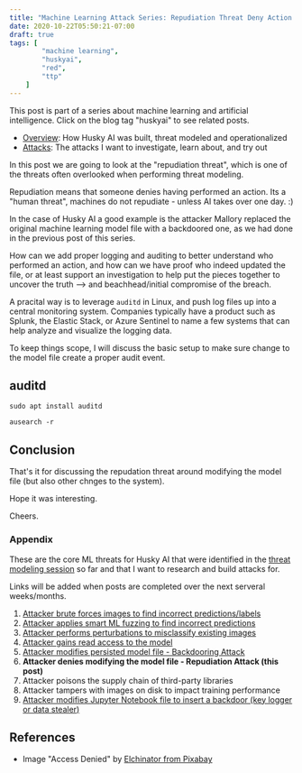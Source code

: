 ```yaml
---
title: "Machine Learning Attack Series: Repudiation Threat Deny Action Machine Learning"
date: 2020-10-22T05:50:21-07:00
draft: true
tags: [
        "machine learning",
        "huskyai",
        "red",
        "ttp"
    ]
---
```


This post is part of a series about machine learning and artificial intelligence. Click on the blog tag "huskyai" to see related posts. 

* [Overview](/blog/posts/2020/husky-ai-walkthrough/): How Husky AI was built, threat modeled and operationalized
* [Attacks](#appendix): The attacks I want to investigate, learn about, and try out

In this post we are going to look at the "repudiation threat", which is one of the threats often overlooked when performing threat modeling.

Repudiation means that someone denies having performed an action. Its a "human threat", machines do not repudiate - unless AI takes over one day. :) 

In the case of Husky AI a good example is the attacker Mallory replaced the original machine learning model file with a backdoored one, as we had done in the previous post of this series.

How can we add proper logging and auditing to better understand who performed an action, and how can we have proof who indeed updated the file, or at least support an investigation to help put the pieces together to uncover the truth --> and beachhead/initial compromise of the breach.

A pracital way is to leverage `auditd` in Linux, and push log files up into a central monitoring system. Companies typically have a product such as Splunk, the Elastic Stack, or Azure Sentinel to name a few systems that can help analyze and visualize the logging data.

To keep things scope, I will discuss the basic setup to make sure change to the model file create a proper audit event.


## auditd

```
sudo apt install auditd
```

```
ausearch -r
```



## Conclusion

That's it for discussing the repudation threat around modifying the model file (but also other chnges to the system).

Hope it was interesting.

Cheers.

### Appendix 

These are the core ML threats for Husky AI that were identified in the [threat modeling session](/blog/posts/2020/husky-ai-threat-modeling-machine-learning/) so far and that I want to research and build attacks for. 

Links will be added when posts are completed over the next serveral weeks/months.

1. [Attacker brute forces images to find incorrect predictions/labels](/blog/posts/2020/husky-ai-machine-learning-attack-bruteforce/) 
2. [Attacker applies smart ML fuzzing to find incorrect predictions](/blog/posts/2020/husky-ai-machine-learning-attack-smart-fuzz/) 
2. [Attacker performs perturbations to misclassify existing images](/blog/posts/2020/husky-ai-machine-learning-attack-perturbation-external/) 
3. [Attacker gains read access to the model](/blog/posts/2020/husky-ai-machine-learning-model-stealing.md/) 
4. [Attacker modifies persisted model file - Backdooring Attack](/blog/posts/2020/husky-ai-machine-learning-backdoor-model/)
5. **Attacker denies modifying the model file - Repudiation Attack (this post)**
6. Attacker poisons the supply chain of third-party libraries 
7. Attacker tampers with images on disk to impact training performance
8. [Attacker modifies Jupyter Notebook file to insert a backdoor (key logger or data stealer)](/blog/posts/2020/cve-2020-16977-vscode-microsoft-python-extension-remote-code-execution/)


## References

* Image "Access Denied" by [Elchinator from Pixabay](https://pixabay.com/photos/no-access-access-denied-monitor-5043758/)
